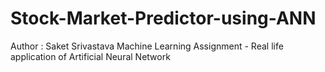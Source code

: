 # Stock-Market-Predictor-using-ANN
Author : Saket Srivastava
Machine Learning Assignment - Real life application of Artificial Neural Network
